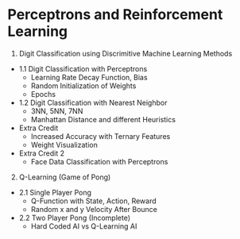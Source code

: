 # Perceptrons and Reinforcement Learning
1. Digit Classification using Discrimitive Machine Learning Methods
- 1.1 Digit Classification with Perceptrons
  - Learning Rate Decay Function, Bias
  - Random Initialization of Weights
  - Epochs
- 1.2 Digit Classification with Nearest Neighbor
  - 3NN, 5NN, 7NN
  - Manhattan Distance and different Heuristics
- Extra Credit
  - Increased Accuracy with Ternary Features
  - Weight Visualization
- Extra Credit 2
  - Face Data Classification with Perceptrons
2. Q-Learning (Game of Pong)
- 2.1 Single Player Pong
  - Q-Function with State, Action, Reward
  - Random x and y Velocity After Bounce
- 2.2 Two Player Pong (Incomplete)
  - Hard Coded AI vs Q-Learning AI
